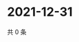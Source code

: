 # 2021-12-31

共 0 条

<!-- BEGIN WEIBO -->
<!-- 最后更新时间 Fri Dec 31 2021 06:14:23 GMT+0800 (China Standard Time) -->

<!-- END WEIBO -->
